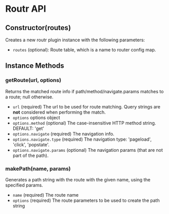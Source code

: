 # Routr API

## Constructor(routes)

Creates a new routr plugin instance with the following parameters:

 * `routes` (optional): Route table, which is a name to router config map.

## Instance Methods

### getRoute(url, options)

Returns the matched route info if path/method/navigate.params matches to a route; null otherwise.

 * `url` (required) The url to be used for route matching.  Query strings are **not** considered when performing the match.
 * `options` options object
 * `options.method` (optional) The case-insensitive HTTP method string. DEFAULT: 'get'
 * `options.navigate` (required) The navigation info.
 * `options.navigate.type` (required) The navigation type: 'pageload', 'click', 'popstate'.
 * `options.navigate.params` (optional) The navigation params (that are not part of the path).

### makePath(name, params)

Generates a path string with the route with the given name, using the specified params.

 * `name` (required)  The route name
 * `options` (required) The route parameters to be used to create the path string
